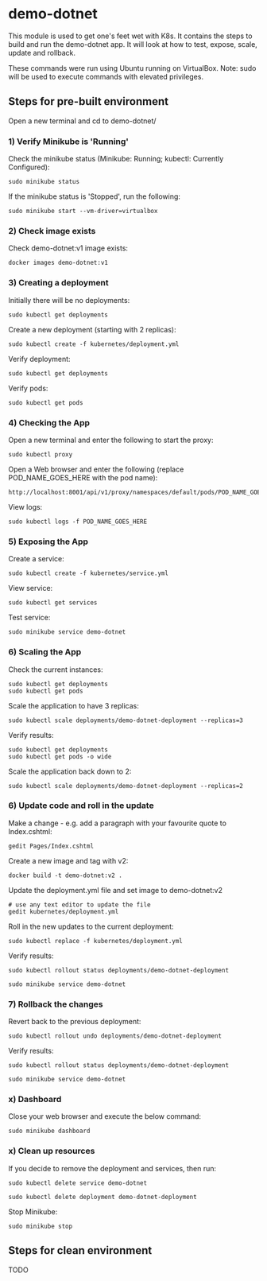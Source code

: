 # demo-dotnet
This module is used to get one's feet wet with K8s.
It contains the steps to build and run the demo-dotnet app. 
It will look at how to test, expose, scale, update and rollback.

These commands were run using Ubuntu running on VirtualBox. Note: sudo will be used to execute commands with elevated privileges.

## Steps for pre-built environment
Open a new terminal and cd to demo-dotnet/
### 1) Verify Minikube is 'Running'
Check the minikube status (Minikube: Running; kubectl: Currently Configured):
```
sudo minikube status
```

If the minikube status is 'Stopped', run the following:
```
sudo minikube start --vm-driver=virtualbox
```

### 2) Check image exists
Check demo-dotnet:v1 image exists:
```
docker images demo-dotnet:v1
```

### 3) Creating a deployment
Initially there will be no deployments:
```
sudo kubectl get deployments
```

Create a new deployment (starting with 2 replicas):
```
sudo kubectl create -f kubernetes/deployment.yml
```

Verify deployment:
```
sudo kubectl get deployments
```

Verify pods:
```
sudo kubectl get pods
```

### 4) Checking the App
Open a new terminal and enter the following to start the proxy:
```
sudo kubectl proxy
```

Open a Web browser and enter the following (replace POD_NAME_GOES_HERE with the pod name):
```
http://localhost:8001/api/v1/proxy/namespaces/default/pods/POD_NAME_GOES_HERE/
```

View logs:
```
sudo kubectl logs -f POD_NAME_GOES_HERE
```

### 5) Exposing the App
Create a service:
```
sudo kubectl create -f kubernetes/service.yml
```

View service:
```
sudo kubectl get services
```

Test service:
```
sudo minikube service demo-dotnet
```

### 6) Scaling the App
Check the current instances:
```
sudo kubectl get deployments
sudo kubectl get pods
```

Scale the application to have 3 replicas:
```
sudo kubectl scale deployments/demo-dotnet-deployment --replicas=3
```

Verify results:
```
sudo kubectl get deployments
sudo kubectl get pods -o wide
```

Scale the application back down to 2:
```
sudo kubectl scale deployments/demo-dotnet-deployment --replicas=2
```

### 6) Update code and roll in the update
Make a change - e.g. add a paragraph with your favourite quote to Index.cshtml:
```
gedit Pages/Index.cshtml
```

Create a new image and tag with v2:
```
docker build -t demo-dotnet:v2 .
```

Update the deployment.yml file and set image to demo-dotnet:v2
```
# use any text editor to update the file
gedit kubernetes/deployment.yml
```

Roll in the new updates to the current deployment:
```
sudo kubectl replace -f kubernetes/deployment.yml
```

Verify results:
```
sudo kubectl rollout status deployments/demo-dotnet-deployment

sudo minikube service demo-dotnet
```

### 7) Rollback the changes
Revert back to the previous deployment:
```
sudo kubectl rollout undo deployments/demo-dotnet-deployment
```

Verify results:
```
sudo kubectl rollout status deployments/demo-dotnet-deployment

sudo minikube service demo-dotnet
```

### x) Dashboard
Close your web browser and execute the below command:
```
sudo minikube dashboard
```

### x) Clean up resources
If you decide to remove the deployment and services, then run:
```
sudo kubectl delete service demo-dotnet

sudo kubectl delete deployment demo-dotnet-deployment
```

Stop Minikube:
```
sudo minikube stop
```

## Steps for clean environment
TODO